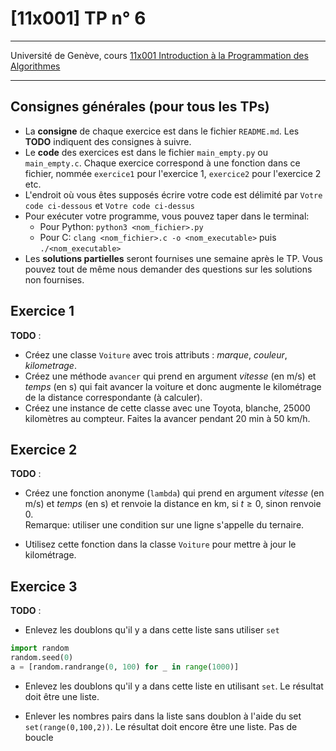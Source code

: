 # [11x001] TP n° 6

---

Université de Genève, cours [11x001 Introduction à la Programmation des Algorithmes](https://pgc.unige.ch/main/teachings/details/2025-11X001)

---

## Consignes générales (pour tous les TPs)

- La **consigne** de chaque exercice est dans le fichier `README.md`. Les **TODO** indiquent des consignes à suivre.
- Le **code** des exercices est dans le fichier `main_empty.py` ou `main_empty.c`. Chaque exercice correspond à une fonction dans ce fichier, nommée `exercice1` pour l'exercice 1, `exercice2` pour l'exercice 2 etc.
- L'endroit où vous êtes supposés écrire votre code est délimité par `Votre code ci-dessous` et `Votre code ci-dessus`
- Pour exécuter votre programme, vous pouvez taper dans le terminal:
    - Pour Python: `python3 <nom_fichier>.py`
    - Pour C: `clang <nom_fichier>.c -o <nom_executable>` puis `./<nom_executable>`
- Les **solutions partielles** seront fournises une semaine après le TP. Vous pouvez tout de même nous demander des questions sur les solutions non fournises.

## Exercice 1

**TODO** :

- Créez une classe `Voiture` avec trois attributs : *marque*, *couleur*, *kilometrage*.
- Créez une méthode `avancer` qui prend en argument *vitesse* (en m/s) et *temps* (en s) qui fait avancer la voiture et donc augmente le kilométrage de la distance correspondante (à calculer).
- Créez une instance de cette classe avec une Toyota, blanche, 25000 kilomètres au compteur. Faites la avancer pendant 20 min à 50 km/h.

## Exercice 2

**TODO** :

- Créez une fonction anonyme (`lambda`) qui prend en argument *vitesse* (en m/s) et *temps* (en s) et renvoie la distance en km, si $t \geq 0$, sinon renvoie $0$.  
Remarque: utiliser une condition sur une ligne s'appelle du ternaire.  

- Utilisez cette fonction dans la classe `Voiture` pour mettre à jour le kilométrage.

## Exercice 3

**TODO** :

- Enlevez les doublons qu'il y a dans cette liste sans utiliser `set`
```python
import random
random.seed(0)
a = [random.randrange(0, 100) for _ in range(1000)]
```
- Enlevez les doublons qu'il y a dans cette liste en utilisant `set`. Le résultat doit être une liste.

- Enlever les nombres pairs dans la liste sans doublon à l'aide du set `set(range(0,100,2))`. Le résultat doit encore être une liste. Pas de boucle

